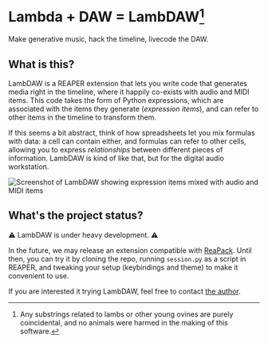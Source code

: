 # Lambda + DAW = LambDAW[^1]

Make generative music, hack the timeline, livecode the DAW.

## What is this?

LambDAW is a REAPER extension that lets you write code that generates media right in the timeline, where it happily co-exists with audio and MIDI items.
This code takes the form of Python expressions, which are associated with the items they generate (_expression items_), and can refer to other items in the timeline to transform them.

If this seems a bit abstract, think of how spreadsheets let you mix formulas with data: a cell can contain either, and formulas can refer to other cells, allowing you to express _relationships_ between different pieces of information. LambDAW is kind of like that, but for the digital audio workstation.

![Screenshot of LambDAW showing expression items mixed with audio and MIDI items](https://user-images.githubusercontent.com/99575/209230218-d7150bb7-dc65-434a-95a6-7b01804be813.png)

## What's the project status?

:warning: LambDAW is under heavy development. :warning:

In the future, we may release an extension compatible with [ReaPack](https://reapack.com/).
Until then, you can try it by cloning the repo, running `session.py` as a script in REAPER, and tweaking your setup (keybindings and theme) to make it convenient to use.

If you are interested it trying LambDAW, feel free to contact [the author](https://ijc8.me).

[^1]: Any substrings related to lambs or other young ovines are purely coincidental, and no animals were harmed in the making of this software.

